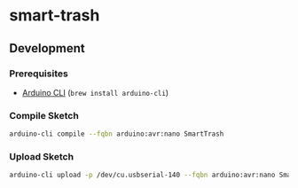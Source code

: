 # smart-trash

## Development

### Prerequisites

- [Arduino CLI](https://arduino.github.io/arduino-cli/0.35/getting-started/) (`brew install arduino-cli`)

### Compile Sketch

```bash
arduino-cli compile --fqbn arduino:avr:nano SmartTrash
```

### Upload Sketch

```bash
arduino-cli upload -p /dev/cu.usbserial-140 --fqbn arduino:avr:nano SmartTrash
```
